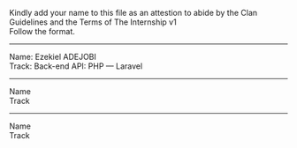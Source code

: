 Kindly add your name to this file as an attestion to abide by the Clan Guidelines and the Terms of The Internship v1
<br/> Follow the format.<br/> 
___
Name: Ezekiel ADEJOBI <br/>
Track: Back-end API: PHP — Laravel
___
Name <br/>
Track
___
Name <br/>
Track
